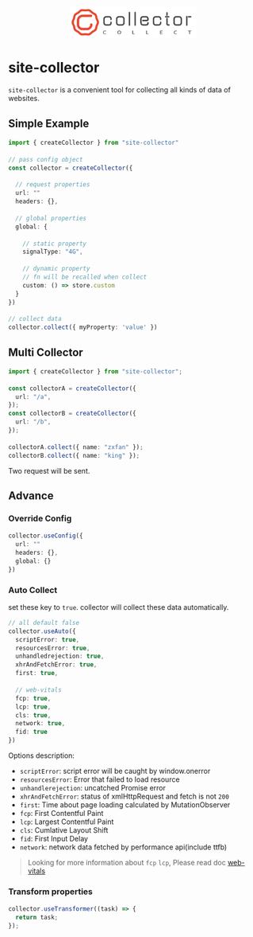 <p align="center">
  <img src="./resources/logo.png" width="256"/>
</p>

# site-collector

`site-collector` is a convenient tool for collecting all kinds of data of websites.
## Simple Example

```typescript
import { createCollector } from "site-collector"

// pass config object
const collector = createCollector({

  // request properties
  url: ""
  headers: {},

  // global properties
  global: {  

    // static property
    signalType: "4G",

    // dynamic property
    // fn will be recalled when collect
    custom: () => store.custom
  }
})

// collect data
collector.collect({ myProperty: 'value' })
```

## Multi Collector

```typescript
import { createCollector } from "site-collector";

const collectorA = createCollector({
  url: "/a",
});
const collectorB = createCollector({
  url: "/b",
});

collectorA.collect({ name: "zxfan" });
collectorB.collect({ name: "king" });
```

Two request will be sent.

## Advance

### Override Config

```typescript
collector.useConfig({
  url: ""
  headers: {},
  global: {}
})
```

### Auto Collect

set these key to `true`. collector will collect these data automatically.

```typescript
// all default false
collector.useAuto({
  scriptError: true,
  resourcesError: true,
  unhandledrejection: true,
  xhrAndFetchError: true,
  first: true,

  // web-vitals
  fcp: true,
  lcp: true,
  cls: true,
  network: true,
  fid: true
})
```

Options description:

- `scriptError`: script error will be caught by window.onerror
- `resourcesError`: Error that failed to load resource
- `unhandlerejection`: uncatched Promise error
- `xhrAndFetchError`: status of xmlHttpRequest and fetch is not `200`
- `first`: Time about page loading calculated by MutationObserver
- `fcp`: First Contentful Paint
- `lcp`: Largest Contentful Paint
- `cls`: Cumlative Layout Shift
- `fid`: First Input Delay
- `network`: network data fetched by performance api(include ttfb)

> Looking for more information about `fcp` `lcp`, Please read doc [web-vitals](https://www.npmjs.com/package/web-vitals)

### Transform properties

```typescript
collector.useTransformer((task) => {
  return task;
});
```
